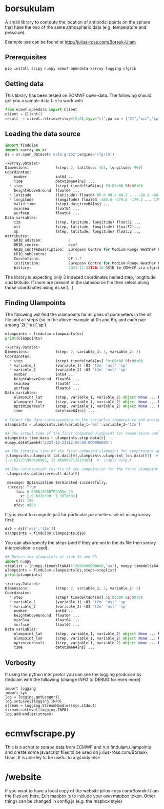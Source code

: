 # borsukulam

A small library to compute the location of antipodal points on the sphere that have the two of the same atmospheric data (e.g. temperature and pressure).

Example use can be found at http://julius-ross.com/Borsuk-Ulam

## Prerequisites

```python
pip install scipy numpy ecmwf-opendata xarray logging cfgrib
```

## Getting data

This library has been tested on ECMWF open-data.   The following should get you a sample data file to work with

```python
from ecmwf.opendata import Client
client = Client()
result  = client.retrieve(step=[0,6],type="cf",param = ["2t","msl","sp"],target="data.grib2")

```


## Loading the data source

```python
import findulam
import xarray as xr
ds = xr.open_dataset('data.grib2',engine='cfgrib')

<xarray.Dataset>
Dimensions:            (step: 2, latitude: 451, longitude: 900)
Coordinates:
    number             int64 ...
    time               datetime64[ns] ...
  * step               (step) timedelta64[ns] 00:00:00 06:00:00
    heightAboveGround  float64 ...
  * latitude           (latitude) float64 90.0 89.6 89.2 ... -89.2 -89.6 -90.0
  * longitude          (longitude) float64 -180.0 -179.6 -179.2 ... 179.2 179.6
    valid_time         (step) datetime64[ns] ...
    meanSea            float64 ...
    surface            float64 ...
Data variables:
    t2m                (step, latitude, longitude) float32 ...
    msl                (step, latitude, longitude) float32 ...
    sp                 (step, latitude, longitude) float32 ...
Attributes:
    GRIB_edition:            2
    GRIB_centre:             ecmf
    GRIB_centreDescription:  European Centre for Medium-Range Weather Forecasts
    GRIB_subCentre:          0
    Conventions:             CF-1.7
    institution:             European Centre for Medium-Range Weather Forecasts
    history:                 2023-12-23T20:38 GRIB to CDM+CF via cfgrib-0.9.1...
```

The library is expecting only 3 indexed coordinates named step, longtitude and latitude.  If more are present in the datasource file then select along those coordinates using ds.sel(...)

## Finding Ulampoints

The following will find the ulampoints for all pairs of parameters in the ds file and all steps (so in the above example at 0h and 6h, and each pair among '2t','msl','sp')


```python
ulampoints = findulam.ulampoints(ds)
print(ulampoints)

<xarray.Dataset>
Dimensions:            (step: 2, variable_1: 3, variable_2: 3)
Coordinates:
  * step               (step) timedelta64[ns] 00:00:00 06:00:00
  * variable_1         (variable_1) <U3 't2m' 'msl' 'sp'
  * variable_2         (variable_2) <U3 't2m' 'msl' 'sp'
    number             int64 ...
    heightAboveGround  float64 ...
    meanSea            float64 ...
    surface            float64 ...
Data variables:
    ulampoint_lat      (step, variable_1, variable_2) object None ... None
    ulampoint_lon      (step, variable_1, variable_2) object None ... None
    optimizeresult     (step, variable_1, variable_2) object None ... None
    time               datetime64[ns] ...
    
# Select the data corresponding to the variables temperature and pressure
ulampoints = ulampoints.sel(variable_1='msl',variable_2='t2m')

## The actual time of the first computed ulampoint for temperature and pressure
ulampoints.time.data + ulampoints.step.data[0]
numpy.datetime64('2023-12-23T12:00:00.000000000')

## The location time of the first computed ulampoint for temperature and pressure
[ulampoints.ulampoint_lat.data[0],ulampoints.ulampoint_lon.data[0]]  # sample output; will be None if numerical method is not succesful within tolerance
[-9.632231990420905, 13.866959712623363]  #  sample output

## The optimization results of the computation for the first ulampoint (sample output)
 ulampoints.optimizeresult.data[0]

 message: Optimization terminated successfully.
 success: True
     fun: 6.535813980708355e-26
       x: [-9.632e+00  1.387e+01]
     nit: 150
    nfev: 4569


```

If you want to compute just for particular parameters select using xarray first:

```python
ds0 = ds[['msl','t2m']]
ulampoints = findulam.ulampoints(ds0)
```

You can also specify the steps (and if they are not in the ds file then xarray interpolation is used).  

```python
## Return the ulampoints at step 1h and 3h
import numpy
steplist = [numpy.timedelta64(1*3600000000000,'ns'), numpy.timedelta64(2*3600000000000,'ns')]
ulampoints = findulam.ulampoints(ds,steps=steplist)
print(ulampoints)

<xarray.Dataset>
Dimensions:            (step: 2, variable_1: 3, variable_2: 3)
Coordinates:
  * step               (step) timedelta64[ns] 01:00:00 02:00:00
  * variable_1         (variable_1) <U3 't2m' 'msl' 'sp'
  * variable_2         (variable_2) <U3 't2m' 'msl' 'sp'
    number             int64 ...
    heightAboveGround  float64 ...
    meanSea            float64 ...
    surface            float64 ...
Data variables:
    ulampoint_lat      (step, variable_1, variable_2) object None ... None
    ulampoint_lon      (step, variable_1, variable_2) object None ... None
    optimizeresult     (step, variable_1, variable_2) object None ... None
    time               datetime64[ns] ...

```
## Verbosity

If using the python interpretor you can see the logging produced by findulam with the following (change INFO to DEBUG for even more)

```
import logging
import sys
log = logging.getLogger()
log.setLevel(logging.INFO)
stream = logging.StreamHandler(sys.stdout)
stream.setLevel(logging.INFO)
log.addHandler(stream)
```

# ecmwfscrape.py

This is a script to scrape data from ECMWF and run findulam.ulampoints and create some javascript files to be used on julius-ross.com/Borsuk-Ulam.  It is unlikley to be useful to anybody else

# /website

If you want to have a local copy of the website julius-ross.com/Bosruk-Ulam the files are here.  Edit mapbox.js to include your own mapbox token.  Other things can be changed in config.js (e.g. the mapbox style)